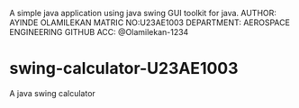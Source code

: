 A simple java application using java swing GUI toolkit for java.
AUTHOR: AYINDE OLAMILEKAN
MATRIC NO:U23AE1003
DEPARTMENT: AEROSPACE ENGINEERING 
GITHUB ACC: @Olamilekan-1234
# swing-calculator-U23AE1003
A java swing calculator 
